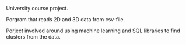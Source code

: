University course project.

Porgram that reads 2D and 3D data from csv-file. 

Porject involved around using machine learning and SQL libraries to find clusters from the data.

